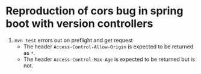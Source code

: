 # Reproduction of cors bug in spring boot with version controllers

1. `mvn test` errors out on preflight and get request 
    - The header `Access-Control-Allow-Origin` is expected to be returned as `*`. 
    - The header `Access-Control-Max-Age` is expected to be returned but is not.